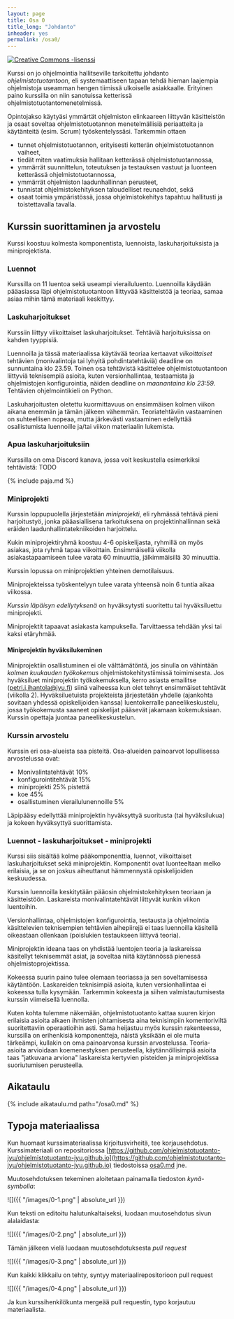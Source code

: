 ```yaml
---
layout: page
title: Osa 0
title_long: "Johdanto"
inheader: yes
permalink: /osa0/
---
```


<a rel="license" href="http://creativecommons.org/licenses/by-nc-sa/3.0/">
  <img alt="Creative Commons -lisenssi" style="border-width:0" src="https://i.creativecommons.org/l/by-nc-sa/3.0/88x31.png"
  />
</a>

Kurssi on jo ohjelmointia hallitseville tarkoitettu johdanto _ohjelmistotuotantoon_, eli systemaattiseen tapaan tehdä hieman laajempia ohjelmistoja useamman hengen tiimissä ulkoiselle asiakkaalle. Erityinen paino kurssilla on niin sanotuissa ketterissä ohjelmistotuotantomenetelmissä.

Opintojakso käytyäsi ymmärtät ohjelmiston elinkaareen liittyvän käsitteistön ja osaat soveltaa ohjelmistotuotannon menetelmällisiä periaatteita ja käytänteitä (esim. Scrum) työskentelyssäsi. Tarkemmin ottaen

- tunnet ohjelmistotuotannon, erityisesti ketterän ohjelmistotuotannon vaiheet,
- tiedät miten vaatimuksia hallitaan ketterässä ohjelmistotuotannossa,
- ymmärrät suunnittelun, toteutuksen ja testauksen vastuut ja luonteen ketterässä ohjelmistotuotannossa,
- ymmärrät ohjelmiston laadunhallinnan perusteet,
- tunnistat ohjelmistokehityksen taloudelliset reunaehdot, sekä
- osaat toimia ympäristössä, jossa ohjelmistokehitys tapahtuu hallitusti ja toistettavalla tavalla.

## Kurssin suorittaminen ja arvostelu

Kurssi koostuu kolmesta komponentista, luennoista, laskuharjoituksista ja miniprojektista.

### Luennot

Kurssilla on 11 luentoa sekä useampi vierailuluento. Luennoilla käydään pääasiassa läpi ohjelmistotuotantoon liittyvää käsitteistöä ja teoriaa, samaa asiaa mihin tämä materiaali keskittyy.

### Laskuharjoitukset

Kurssiin liittyy viikoittaiset laskuharjoitukset. Tehtäviä harjoituksissa on kahden tyyppisiä.

Luennoilla ja tässä materiaalissa käytävää teoriaa kertaavat _viikoittaiset_ tehtävien (monivalintoja tai lyhyitä pohdintatehtäviä) deadline on sunnuntaina klo 23.59.
Toinen osa tehtävistä käsittelee ohjelmistotuotantoon liittyviä teknisempiä asioita, kuten versionhallintaa, testaamista ja ohjelmistojen konfigurointia, näiden deadline on _maanantaina klo 23:59_. Tehtävien ohjelmointikieli on Python.

Laskuharjoitusten oletettu kuormittavuus on ensimmäisen kolmen viikon aikana enemmän ja tämän jälkeen vähemmän. Teoriatehtäviin vastaaminen on suhteellisen nopeaa, mutta järkevästi vastaaminen edellyttää osallistumista luennoille ja/tai viikon materiaalin lukemista.

### Apua laskuharjoituksiin

Kurssilla on oma Discord kanava, jossa voit keskustella esimerkiksi tehtävistä: TODO

{% include paja.md %}


### Miniprojekti

Kurssin loppupuolella järjestetään _miniprojekti_, eli ryhmässä tehtävä pieni harjoitustyö, jonka pääasiallisena tarkoituksena on projektinhallinnan sekä eräiden laadunhallintatekniikoiden harjoittelu.

Kukin miniprojektiryhmä koostuu 4-6 opiskelijasta, ryhmillä on myös asiakas, jota ryhmä tapaa viikoittain. Ensimmäisellä viikolla asiakastapaamiseen tulee varata 60 minuuttia, jälkimmäisillä 30 minuuttia.

Kurssin lopussa on miniprojektien yhteinen demotilaisuus.

Miniprojekteissa työskentelyyn tulee varata yhteensä noin 6 tuntia aikaa viikossa.

_Kurssin läpäisyn edellytyksenä_ on hyväksytysti suoritettu tai hyväksiluettu miniprojekti.

Miniprojektit tapaavat asiakasta kampuksella. Tarvittaessa tehdään yksi tai kaksi etäryhmää.

#### Miniprojektin hyväksilukeminen

Miniprojektiin osallistuminen ei ole välttämätöntä, jos sinulla on vähintään _kolmen kuukauden työkokemus_ ohjelmistokehitystiimissä toimimisesta. Jos hyväksiluet miniprojektin työkokemuksella, kerro asiasta emailitse (petri.j.ihantola@jyu.fi) siinä vaiheessa kun olet tehnyt ensimmäiset tehtävät (viikolla 2). Hyväksiluetuista projekteista järjestetään yhdelle (ajankohta sovitaan yhdessä opiskelijoiden kanssa) luentokerralle paneelikeskustelu, jossa työkokemusta saaneet opiskelijat pääsevät jakamaan kokemuksiaan. Kurssin opettaja juontaa paneelikeskustelun.

### Kurssin arvostelu

Kurssin eri osa-alueista saa pisteitä. Osa-alueiden painoarvot lopullisessa arvostelussa ovat:

- Monivalintatehtävät 10%
- konfigurointitehtävät 15%
- miniprojekti 25% pistettä
- koe 45%
- osallistuminen vierailulunennoille 5%


Läpipääsy edellyttää miniprojektin hyväksyttyä suoritusta (tai hyväksilukua) ja kokeen hyväksyttyä suorittamista.

### Luennot - laskuharjoitukset - miniprojekti

Kurssi siis sisältää kolme pääkomponenttia, luennot, viikoittaiset laskuharjoitukset sekä miniprojektin. Komponentit ovat luonteeltaan melko erilaisia, ja se on joskus aiheuttanut hämmennystä opiskelijoiden keskuudessa.

Kurssin luennoilla keskitytään pääosin ohjelmistokehityksen teoriaan ja käsitteistöön. Laskareista monivalintatehtävät liittyvät kunkin viikon luentoihin.

Versionhallintaa, ohjelmistojen konfigurointia, testausta ja ohjelmointia käsittelevien teknisempien tehtävien aihepiirejä ei taas luennoilla käsitellä oikeastaan ollenkaan (poislukien testaukseen liittyvä teoria).

Miniprojektin ideana taas on yhdistää luentojen teoria ja laskareissa käsitellyt teknisemmät asiat, ja soveltaa niitä käytännössä pienessä ohjelmistoprojektissa.

Kokeessa suurin paino tulee olemaan teoriassa ja sen soveltamisessa käytäntöön. Laskareiden teknisimpiä asioita, kuten versionhallintaa ei kokeessa tulla kysymään. Tarkemmin kokeesta ja siihen valmistautumisesta kurssin viimeisellä luennolla.

Kuten kohta tulemme näkemään, ohjelmistotuotanto kattaa suuren kirjon erilaisia asioita alkaen ihmisten johtamisesta aina teknisimpiin komentoriviltä suoritettaviin operaatioihin asti. Sama heijastuu myös kurssin rakenteessa, kurssilla on erihenkisiä komponentteja, näistä yksikään ei ole muita tärkeämpi, kullakin on oma painoarvonsa kurssin arvostelussa. Teoria-asioita arvioidaan koemenestyksen perusteella, käytännöllisimpiä asioita taas "jatkuvana arviona" laskareista kertyvien pisteiden ja miniprojektissa suoriutumisen perusteella.

## Aikataulu

{% include aikataulu.md path="/osa0.md" %}

## Typoja materiaalissa

Kun huomaat kurssimateriaalissa kirjoitusvirheitä, tee korjausehdotus. Kurssimateriaali on repositoriossa
[https://github.com/ohjelmistotuotanto-jyu/ohjelmistotuotanto-jyu.github.io](https://github.com/ohjelmistotuotanto-jyu/ohjelmistotuotanto-jyu.github.io) tiedostoissa [osa0.md](https://github.com/ohjelmistotuotanto-jyu/ohjelmistotuotanto-jyu.github.io/blob/master/osa0.md) jne.

Muutosehdotuksen tekeminen aloitetaan painamalla tiedoston _kynä-symbolia_:

![]({{ "/images/0-1.png" | absolute_url }})

Kun teksti on editoitu halutunkaltaiseksi, luodaan muutosehdotus sivun alalaidasta:

![]({{ "/images/0-2.png" | absolute_url }})

Tämän jälkeen vielä luodaan muutosehdotuksesta _pull request_

![]({{ "/images/0-3.png" | absolute_url }})

Kun kaikki klikkailu on tehty, syntyy materiaalirepositorioon pull request

![]({{ "/images/0-4.png" | absolute_url }})

Ja kun kurssihenkilökunta mergeää pull requestin, typo korjautuu materiaalista.
